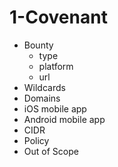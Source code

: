 
# 1-Covenant

- Bounty                 
     - type
     - platform
     - url
- Wildcards
- Domains
- iOS mobile app
- Android mobile app
- CIDR
- Policy
- Out of Scope